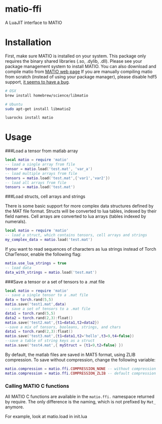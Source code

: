 matio-ffi
========

A LuaJIT interface to MATIO

# Installation #

First, make sure MATIO is installed on your system. This package only requires the binary shared libraries (.so, .dylib, .dll).
Please see your package management system to install MATIO. 
You can also download and compile matio from [MATIO web page](http://matio.sourceforge.net)
If you are manually compiling matio from scratch (instead of using your package manager), please disable hdf5 support, [it seems to have a bug](https://github.com/soumith/matio-ffi.torch/issues/7). 

```sh
# OSX
brew install homebrew/science/libmatio

# Ubuntu
sudo apt-get install libmatio2
```


```sh
luarocks install matio
```

# Usage #
###Load a tensor from matlab array
```lua
local matio = require 'matio'
-- load a single array from file
tensor = matio.load('test.mat', 'var_a')
-- load multiple arrays from file
tensors = matio.load('test.mat',{'var1','var2'})
-- load all arrays from file
tensors = matio.load('test.mat')
```

###Load structs, cell arrays and strings

There is some basic support for more complex data structures defined by the MAT file format.
Structs will be converted to lua tables, indexed by their field names. Cell arrays are converted to lua arrays (tables indexed by numerals).

```lua
local matio = require 'matio'
-- load a struct, which contains tensors, cell arrays and strings
my_complex_data = matio.load('test.mat')
```

If you want to read sequences of characters as lua strings instead of Torch CharTensor, enable the following flag:

```lua
matio.use_lua_strings = true
-- load data
data_with_strings = matio.load('test.mat')
```

###Save a tensor or a set of tensors to a .mat file
```lua
local matio = require 'matio'
-- save a single tensor to a .mat file
data = torch.rand(5,5)
matio.save('test1.mat',data)
-- save a set of tensors to a .mat file
data1 = torch.rand(5,5)
data2 = torch.rand(2,3):float()
matio.save('test2.mat',{t1=data1,t2=data2})
--save a mix of tensors, booleans, strings, and chars
data1 = torch.rand(2,3):float()
matio.save('test3.mat',{t1=data1,t2='hello',t3=9,t4=false})
--save a table of string keys as a struct 
matio.save('test4.mat',{ myStruct = {t1=9,t2=false} })
```
By default, the matlab files are saved in MAT5 format, using ZLIB compression. To save without compression, change the following variable:
```lua
matio.compression = matio.ffi.COMPRESSION_NONE -- without compression
matio.compression = matio.ffi.COMPRESSION_ZLIB -- default compression
```

### Calling MATIO C functions

All MATIO C functions are available in the `matio.ffi.` namespace returned by require. The only difference is the naming, which is not prefixed
by `Mat_` anymore. 

For example, look at matio.load in init.lua
